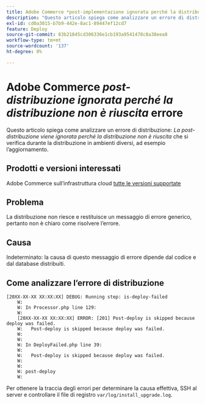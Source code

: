 ```yaml
---
title: Adobe Commerce *post-implementazione ignorata perché la distribuzione non è riuscita* errore
description: "Questo articolo spiega come analizzare un errore di distribuzione: *La post-distribuzione viene ignorata perché la distribuzione non è riuscita*"
exl-id: cd0a3015-b7b9-442e-8ac1-89447ef12cd7
feature: Deploy
source-git-commit: 83b21845cd306336e1cb193a9541478c8a38eea8
workflow-type: tm+mt
source-wordcount: '137'
ht-degree: 0%

---
```


# Adobe Commerce *post-distribuzione ignorata perché la distribuzione non è riuscita* errore

Questo articolo spiega come analizzare un errore di distribuzione: *La post-distribuzione viene ignorata perché la distribuzione non è riuscita* che si verifica durante la distribuzione in ambienti diversi, ad esempio l’aggiornamento.

## Prodotti e versioni interessati

Adobe Commerce sull’infrastruttura cloud [tutte le versioni supportate](https://www.adobe.com/content/dam/cc/en/legal/terms/enterprise/pdfs/Adobe-Commerce-Software-Lifecycle-Policy.pdf)

## Problema

La distribuzione non riesce e restituisce un messaggio di errore generico, pertanto non è chiaro come risolvere l’errore.

## Causa

Indeterminato: la causa di questo messaggio di errore dipende dal codice e dal database distribuiti.

## Come analizzare l’errore di distribuzione

```
[20XX-XX-XX XX:XX:XX] DEBUG: Running step: is-deploy-failed
    W:
    W: In Processor.php line 129:
    W:
    [20XX-XX-XX XX:XX:XX] ERROR: [201] Post-deploy is skipped because deploy was failed.
    W:   Post-deploy is skipped because deploy was failed.
    W:
    W:
    W: In DeployFailed.php line 39:
    W:
    W:   Post-deploy is skipped because deploy was failed.
    W:
    W:
    W: post-deploy
    W:
```

Per ottenere la traccia degli errori per determinare la causa effettiva, SSH al server e controllare il file di registro `var/log/install_upgrade.log`.

